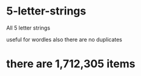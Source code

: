 # 5-letter-strings
All 5 letter strings

useful for wordles also there are no duplicates
# there are 1,712,305 items
